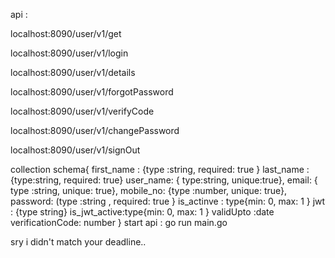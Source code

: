 api : 

localhost:8090/user/v1/get

localhost:8090/user/v1/login

localhost:8090/user/v1/details

localhost:8090/user/v1/forgotPassword

localhost:8090/user/v1/verifyCode

localhost:8090/user/v1/changePassword

localhost:8090/user/v1/signOut

collection schema{
  first_name : {type :string, required: true }
  last_name :  {type:string, required: true} 
  user_name: { type:string, unique:true},
  email:  { type :string, unique: true},
  mobile_no: {type :number, unique: true},
  password: (type :string , required: true }
  is_actinve : type{min: 0, max: 1 }
  jwt :  {type string}
is_jwt_active:type{min: 0, max: 1  }
validUpto :date 
verificationCode: number
}
  start api :
  go run main.go
  
  sry  i didn't match your deadline..

  